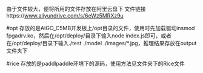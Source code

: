 由于文件较大，便将所用的文件存放在阿里云盘下 文件链接https://www.aliyundrive.com/s/6eWz5MRXz9u

#opt 存放的是AIGO_C5MB开发板上/opt目录的文件，使用时先加载驱动insmod fpgadrv.ko，然后在/opt/deploy/目录下输入node index.js即可，或者在/opt/deploy/目录下输入./test ./model ./images/*.jpg，推理结果存放在output文件夹下

#rice 存放的是paddlpaddle环境下的源码，使用方法见文件夹下的Rice文件
